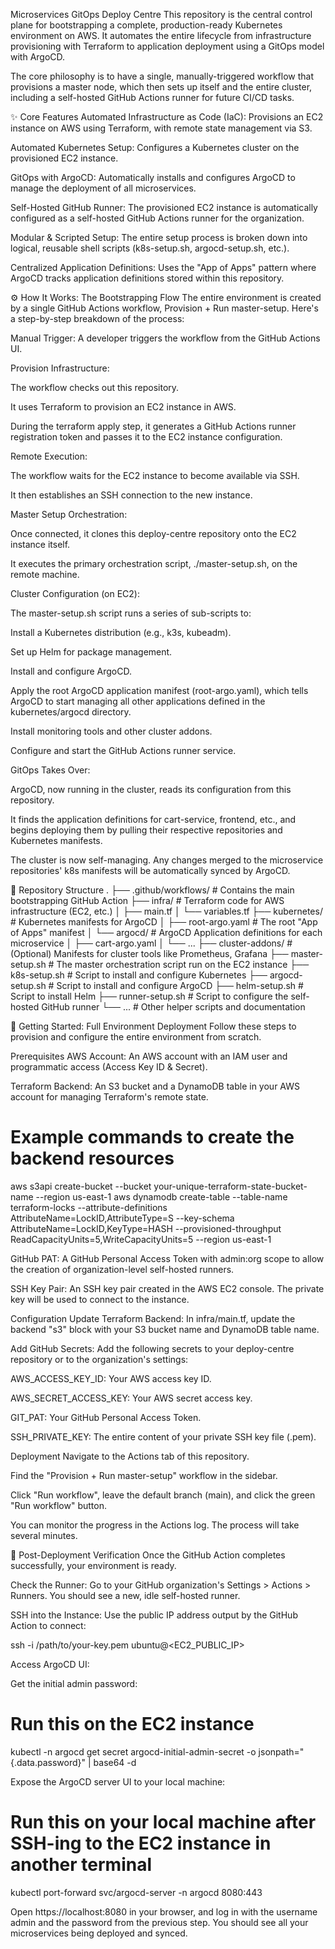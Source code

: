 Microservices GitOps Deploy Centre
This repository is the central control plane for bootstrapping a complete, production-ready Kubernetes environment on AWS. It automates the entire lifecycle from infrastructure provisioning with Terraform to application deployment using a GitOps model with ArgoCD.

The core philosophy is to have a single, manually-triggered workflow that provisions a master node, which then sets up itself and the entire cluster, including a self-hosted GitHub Actions runner for future CI/CD tasks.

✨ Core Features
Automated Infrastructure as Code (IaC): Provisions an EC2 instance on AWS using Terraform, with remote state management via S3.

Automated Kubernetes Setup: Configures a Kubernetes cluster on the provisioned EC2 instance.

GitOps with ArgoCD: Automatically installs and configures ArgoCD to manage the deployment of all microservices.

Self-Hosted GitHub Runner: The provisioned EC2 instance is automatically configured as a self-hosted GitHub Actions runner for the organization.

Modular & Scripted Setup: The entire setup process is broken down into logical, reusable shell scripts (k8s-setup.sh, argocd-setup.sh, etc.).

Centralized Application Definitions: Uses the "App of Apps" pattern where ArgoCD tracks application definitions stored within this repository.

⚙️ How It Works: The Bootstrapping Flow
The entire environment is created by a single GitHub Actions workflow, Provision + Run master-setup. Here's a step-by-step breakdown of the process:

Manual Trigger: A developer triggers the workflow from the GitHub Actions UI.

Provision Infrastructure:

The workflow checks out this repository.

It uses Terraform to provision an EC2 instance in AWS.

During the terraform apply step, it generates a GitHub Actions runner registration token and passes it to the EC2 instance configuration.

Remote Execution:

The workflow waits for the EC2 instance to become available via SSH.

It then establishes an SSH connection to the new instance.

Master Setup Orchestration:

Once connected, it clones this deploy-centre repository onto the EC2 instance itself.

It executes the primary orchestration script, ./master-setup.sh, on the remote machine.

Cluster Configuration (on EC2):

The master-setup.sh script runs a series of sub-scripts to:

Install a Kubernetes distribution (e.g., k3s, kubeadm).

Set up Helm for package management.

Install and configure ArgoCD.

Apply the root ArgoCD application manifest (root-argo.yaml), which tells ArgoCD to start managing all other applications defined in the kubernetes/argocd directory.

Install monitoring tools and other cluster addons.

Configure and start the GitHub Actions runner service.

GitOps Takes Over:

ArgoCD, now running in the cluster, reads its configuration from this repository.

It finds the application definitions for cart-service, frontend, etc., and begins deploying them by pulling their respective repositories and Kubernetes manifests.

The cluster is now self-managing. Any changes merged to the microservice repositories' k8s manifests will be automatically synced by ArgoCD.

📂 Repository Structure
.
├── .github/workflows/      # Contains the main bootstrapping GitHub Action
├── infra/                  # Terraform code for AWS infrastructure (EC2, etc.)
│   ├── main.tf
│   └── variables.tf
├── kubernetes/             # Kubernetes manifests for ArgoCD
│   ├── root-argo.yaml      # The root "App of Apps" manifest
│   └── argocd/             # ArgoCD Application definitions for each microservice
│       ├── cart-argo.yaml
│       └── ...
├── cluster-addons/         # (Optional) Manifests for cluster tools like Prometheus, Grafana
├── master-setup.sh         # The master orchestration script run on the EC2 instance
├── k8s-setup.sh            # Script to install and configure Kubernetes
├── argocd-setup.sh         # Script to install and configure ArgoCD
├── helm-setup.sh           # Script to install Helm
├── runner-setup.sh         # Script to configure the self-hosted GitHub runner
└── ...                     # Other helper scripts and documentation

🚀 Getting Started: Full Environment Deployment
Follow these steps to provision and configure the entire environment from scratch.

Prerequisites
AWS Account: An AWS account with an IAM user and programmatic access (Access Key ID & Secret).

Terraform Backend: An S3 bucket and a DynamoDB table in your AWS account for managing Terraform's remote state.

# Example commands to create the backend resources
aws s3api create-bucket --bucket your-unique-terraform-state-bucket-name --region us-east-1
aws dynamodb create-table --table-name terraform-locks --attribute-definitions AttributeName=LockID,AttributeType=S --key-schema AttributeName=LockID,KeyType=HASH --provisioned-throughput ReadCapacityUnits=5,WriteCapacityUnits=5 --region us-east-1

GitHub PAT: A GitHub Personal Access Token with admin:org scope to allow the creation of organization-level self-hosted runners.

SSH Key Pair: An SSH key pair created in the AWS EC2 console. The private key will be used to connect to the instance.

Configuration
Update Terraform Backend: In infra/main.tf, update the backend "s3" block with your S3 bucket name and DynamoDB table name.

Add GitHub Secrets: Add the following secrets to your deploy-centre repository or to the organization's settings:

AWS_ACCESS_KEY_ID: Your AWS access key ID.

AWS_SECRET_ACCESS_KEY: Your AWS secret access key.

GIT_PAT: Your GitHub Personal Access Token.

SSH_PRIVATE_KEY: The entire content of your private SSH key file (.pem).

Deployment
Navigate to the Actions tab of this repository.

Find the "Provision + Run master-setup" workflow in the sidebar.

Click "Run workflow", leave the default branch (main), and click the green "Run workflow" button.

You can monitor the progress in the Actions log. The process will take several minutes.

🔎 Post-Deployment Verification
Once the GitHub Action completes successfully, your environment is ready.

Check the Runner: Go to your GitHub organization's Settings > Actions > Runners. You should see a new, idle self-hosted runner.

SSH into the Instance: Use the public IP address output by the GitHub Action to connect:

ssh -i /path/to/your-key.pem ubuntu@<EC2_PUBLIC_IP>

Access ArgoCD UI:

Get the initial admin password:

# Run this on the EC2 instance
kubectl -n argocd get secret argocd-initial-admin-secret -o jsonpath="{.data.password}" | base64 -d

Expose the ArgoCD server UI to your local machine:

# Run this on your local machine after SSH-ing to the EC2 instance in another terminal
kubectl port-forward svc/argocd-server -n argocd 8080:443

Open https://localhost:8080 in your browser, and log in with the username admin and the password from the previous step. You should see all your microservices being deployed and synced.
